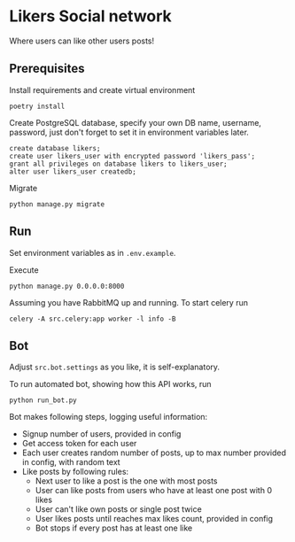 # Likers Social network

Where users can like other users posts!

## Prerequisites

Install requirements and create virtual environment

    poetry install

Create PostgreSQL database, specify your own DB name, username, password, just don't forget to set it in environment
variables later.

    create database likers;
    create user likers_user with encrypted password 'likers_pass';
    grant all privileges on database likers to likers_user;
    alter user likers_user createdb;

Migrate

    python manage.py migrate

## Run

Set environment variables as in `.env.example`.

Execute

    python manage.py 0.0.0.0:8000

Assuming you have RabbitMQ up and running. To start celery run

    celery -A src.celery:app worker -l info -B

## Bot

Adjust `src.bot.settings` as you like, it is self-explanatory.

To run automated bot, showing how this API works, run

    python run_bot.py

Bot makes following steps, logging useful information:

- Signup number of users, provided in config
- Get access token for each user
- Each user creates random number of posts, up to max number provided in config, with random text
- Like posts by following rules:
    - Next user to like a post is the one with most posts
    - User can like posts from users who have at least one post with 0 likes
    - User can't like own posts or single post twice
    - User likes posts until reaches max likes count, provided in config
    - Bot stops if every post has at least one like